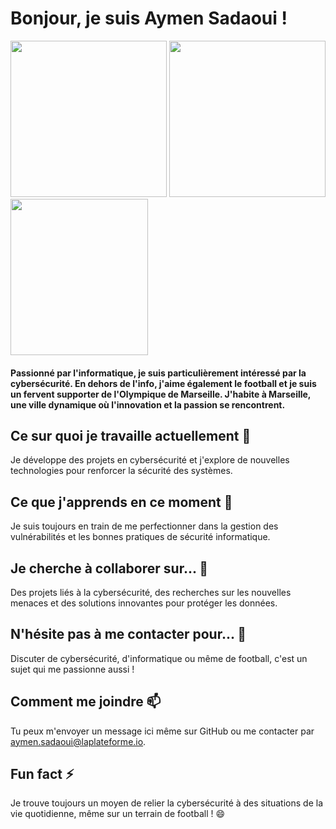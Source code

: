 
# Bonjour, je suis Aymen Sadaoui ! 
<img src="https://github.com/user-attachments/assets/af4dece0-fe3d-4004-8efa-930574475862" height="250" width="250">
<img src="https://github.com/user-attachments/assets/3c089562-68ad-4f33-a1b2-e01d32561e2b" height="250" width="250">
<img src="https://github.com/user-attachments/assets/b52c67da-198d-4301-9e96-d40b9153e462" height="250" width="220">




#### Passionné par l'informatique, je suis particulièrement intéressé par la cybersécurité. En dehors de l'info, j'aime également le football et je suis un fervent supporter de l'Olympique de Marseille. J'habite à Marseille, une ville dynamique où l'innovation et la passion se rencontrent.

## Ce sur quoi je travaille actuellement 🔭
Je développe des projets en cybersécurité et j'explore de nouvelles technologies pour renforcer la sécurité des systèmes.

## Ce que j'apprends en ce moment 🌱
Je suis toujours en train de me perfectionner dans la gestion des vulnérabilités et les bonnes pratiques de sécurité informatique.

## Je cherche à collaborer sur... 👯
Des projets liés à la cybersécurité, des recherches sur les nouvelles menaces et des solutions innovantes pour protéger les données.

## N'hésite pas à me contacter pour... 💬
Discuter de cybersécurité, d'informatique ou même de football, c'est un sujet qui me passionne aussi !

## Comment me joindre 📫
Tu peux m'envoyer un message ici même sur GitHub ou me contacter par aymen.sadaoui@laplateforme.io.

## Fun fact ⚡
Je trouve toujours un moyen de relier la cybersécurité à des situations de la vie quotidienne, même sur un terrain de football ! 😄
